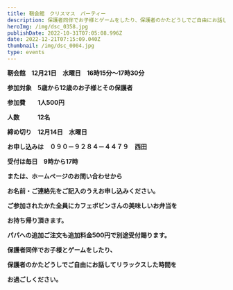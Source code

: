 ```yaml
---
title: 靭会館　クリスマス　パーティー
description: 保護者同伴でお子様とゲームをしたり、保護者のかたどうしでご自由にお話してリラックスした時間をお過ごしください。
heroImg: /img/dsc_0358.jpg
publishDate: 2022-10-31T07:05:08.996Z
date: 2022-12-21T07:15:09.040Z
thumbnail: /img/dsc_0004.jpg
type: events
---
```

**靭会館　12月21日　水曜日　16時15分～17時30分**

**参加対象　5歳から12歳のお子様とその保護者**

**参加費　　1人500円**

**人数　　　12名**

**締め切り　12月14日　水曜日**

**お申し込みは　０９０－９２８４－４４７９　西田**

**受付は毎日　9時から17時**

**または、ホームページのお問い合わせから**

**お名前・ご連絡先をご記入のうえお申し込みください。**

**ご参加されたかた全員にカフェボビンさんの美味しいお弁当を**

**お持ち帰り頂きます。**

**パパへの追加ご注文も追加料金500円で別途受付賜ります。**

**保護者同伴でお子様とゲームをしたり、**

**保護者のかたどうしでご自由にお話してリラックスした時間を**

**お過ごしください。**